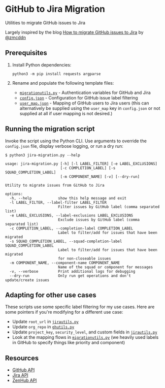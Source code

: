 # GitHub to Jira Migration

Utilities to migrate GitHub issues to Jira

Largely inspired by the blog
[How to migrate GitHub issues to Jira](https://zmcddn.github.io/how-to-migrate-github-issues-to-jira.html) by
[@zmcddn](https://github.com/zmcddn)

## Prerequisites

1. Install Python dependencies:

   ```shell
   python3 -m pip install requests argparse
   ```

2. Rename and populate the following template files:

   - [`migrationutils.py`](migrationauth_template.py) - Authentication variables for GitHub and Jira
   - [`config.json`](config_template.json) - Configuration for GitHub issue label filtering
   - [`user_map.json`](user_map_template.json) - Mapping of GitHub users to Jira users (this can alternatively be supplied
     using the `user_map` key in `config.json` or not supplied at all if user mapping is not desired.)

## Running the migration script

Invoke the script using the Python CLI. Use arguments to override the `config.json` file, display verbose logging, or
run a dry run:

```
$ python3 jira-migration.py --help

usage: jira-migration.py [-h] [-l LABEL_FILTER] [-e LABEL_EXCLUSIONS]
                         [-c COMPLETION_LABEL] [-s SQUAD_COMPLETION_LABEL]
                         [-m COMPONENT_NAME] [-v] [--dry-run]

Utility to migrate issues from GitHub to Jira

options:
  -h, --help            show this help message and exit
  -l LABEL_FILTER, --label-filter LABEL_FILTER
                        Filter issues by GitHub label (comma separated list)
  -e LABEL_EXCLUSIONS, --label-exclusions LABEL_EXCLUSIONS
                        Exclude issues by GitHub label (comma separated list)
  -c COMPLETION_LABEL, --completion-label COMPLETION_LABEL
                        Label to filter/add for issues that have been migrated
  -s SQUAD_COMPLETION_LABEL, --squad-completion-label SQUAD_COMPLETION_LABEL
                        Label to filter/add for issues that have been migrated
                        for non-closeable issues
  -m COMPONENT_NAME, --component-name COMPONENT_NAME
                        Name of the squad or component for messages
  -v, --verbose         Print additional logs for debugging
  --dry-run             Only run get operations and don't update/create issues
```

## Adapting for other use cases

These scripts use some specific label filtering for my use cases. Here are some pointers if you're modifying for a
different use case:

- Update `root_url` in [`jirautils.py`](utils/jirautils.py)
- Update `org_repo` in [`ghutils.py`](utils/ghutils.py)
- Update `project_key`, `security_level`, and custom fields in [`jirautils.py`](utils/jirautils.py)
- Look at the mapping flows in [`migrationutils.py`](utils/migrationutils.py) (we heavily used labels in GitHub to
  specify things like priority and component)

## Resources

- [GitHub API](https://docs.github.com/en/rest)
- [Jira API](https://docs.atlassian.com/software/jira/docs/api/REST/latest)
- [ZenHub API](https://developers.zenhub.com/graphql-api-docs/getting-started)
